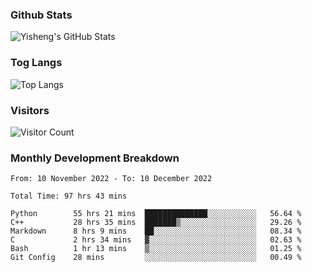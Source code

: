 ### Github Stats
![Yisheng's GitHub Stats](https://github-readme-stats-9qabuvhk1-gongyisheng.vercel.app/api?username=gongyisheng&count_private=true&show_icons=true)
### Tog Langs
![Top Langs](https://github-readme-stats-9qabuvhk1-gongyisheng.vercel.app/api/top-langs/?username=gongyisheng&layout=compact)
### Visitors
![Visitor Count](https://profile-counter.glitch.me/gongyisheng/count.svg)
### Monthly Development Breakdown
<!--START_SECTION:waka-->

```text
From: 10 November 2022 - To: 10 December 2022

Total Time: 97 hrs 43 mins

Python        55 hrs 21 mins  ██████████████░░░░░░░░░░░   56.64 %
C++           28 hrs 35 mins  ███████▒░░░░░░░░░░░░░░░░░   29.26 %
Markdown      8 hrs 9 mins    ██░░░░░░░░░░░░░░░░░░░░░░░   08.34 %
C             2 hrs 34 mins   ▓░░░░░░░░░░░░░░░░░░░░░░░░   02.63 %
Bash          1 hr 13 mins    ▒░░░░░░░░░░░░░░░░░░░░░░░░   01.25 %
Git Config    28 mins         ░░░░░░░░░░░░░░░░░░░░░░░░░   00.49 %
```

<!--END_SECTION:waka-->
